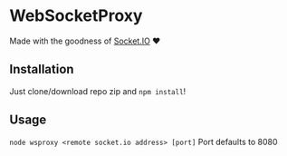 # WebSocketProxy
Made with the goodness of [Socket.IO](https://github.com/socketio/socket.io) :heart:

## Installation
Just clone/download repo zip and `npm install`!

## Usage
`node wsproxy <remote socket.io address> [port]`
Port defaults to 8080